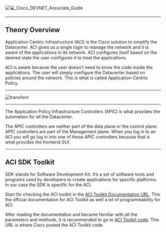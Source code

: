 ![💻_Cisco_DEVNET_Associate_Guide](https://user-images.githubusercontent.com/49377281/161389787-3b43e062-e3e6-4095-b03c-6044477e731f.png)

* * *

## Theory Overview

Application Centric Infrastructure (ACI) is the Cisco solution to simplify the Datacenter. ACI gives us a single login to manage the network and it is aware of the applications in its network. ACI configures itself based on the desired state the user configures it to treat the applications.

ACI is aware because the user doesn't need to know the code inside the applications. The user will simply configure the Datacenter based on policies around the network. This is what is called Application-Centric Policy.

* * *

![transferir](https://user-images.githubusercontent.com/49377281/161391987-9a483546-5ba5-4329-92c8-cb5146651e38.jpg)

* * *

The Application Policy Infrastructure Controllers (APIC) is what provides the automation for all the Datacenter.

The APIC controllers are neither part of the data plane or the control plane. APIC controllers are part of the Management plane. When you log in to an ACI you will go log in into one of these APIC controllers because that is what provides the frontend GUI.

* * *

## ACI SDK Toolkit

SDK stands for Software Development Kit. It’s a set of software tools and programs used by developers to create applications for specific platforms. In our case the SDK is specific for the ACI.

Start for checking the ACI toolkit in the [ACI Toolkit Documentation URL](https://acitoolkit.readthedocs.io/en/latest/). This the official documentation for ACI Toolkit as well a lot of programmability for ACI.

After reading the documentation and became familiar with all the parameters and methods, it is recommended to go to [ACI Toolkit code](https://github.com/datacenter/acitoolkit). This URL is where Cisco posted the ACI Toolkit code.

